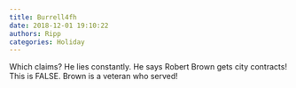 ```yaml
---
title: Burrell4fh
date: 2018-12-01 19:10:22
authors: Ripp
categories: Holiday
---
```


 Which claims? He lies constantly.
He says Robert Brown gets city contracts! This is FALSE.
Brown is a veteran who served!